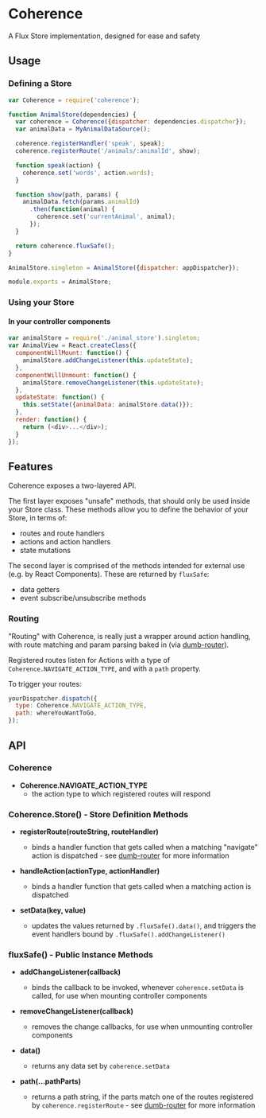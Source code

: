 # Coherence

A Flux Store implementation, designed for ease and safety

## Usage

### Defining a Store

```javascript
var Coherence = require('coherence');

function AnimalStore(dependencies) {
  var coherence = Coherence({dispatcher: dependencies.dispatcher});
  var animalData = MyAnimalDataSource();

  coherence.registerHandler('speak', speak);
  coherence.registerRoute('/animals/:animalId', show);

  function speak(action) {
    coherence.set('words', action.words);
  }

  function show(path, params) {
    animalData.fetch(params.animalId)
      .then(function(animal) {
        coherence.set('currentAnimal', animal);
      });
  }

  return coherence.fluxSafe();
}

AnimalStore.singleton = AnimalStore({dispatcher: appDispatcher});

module.exports = AnimalStore;
```

### Using your Store

#### In your controller components

```javascript
var animalStore = require('./animal_store').singleton;
var AnimalView = React.createClass({
  componentWillMount: function() {
    animalStore.addChangeListener(this.updateState);
  },
  componentWillUnmount: function() {
    animalStore.removeChangeListener(this.updateState);
  },
  updateState: function() {
    this.setState({animalData: animalStore.data()});
  },
  render: function() {
    return (<div>...</div>);
  }
});
```

## Features

Coherence exposes a two-layered API.

The first layer exposes "unsafe" methods, that should only be used inside your
Store class. These methods allow you to define the behavior of your Store, in terms of:

- routes and route handlers
- actions and action handlers
- state mutations

The second layer is comprised of the methods intended for external use (e.g. by
React Components). These are returned by `fluxSafe`:

- data getters
- event subscribe/unsubscribe methods

### Routing

"Routing" with Coherence, is really just a wrapper around action handling, with
route matching and param parsing baked in (via
[dumb-router](https://github.com/clalimarmo/dumb-router)).

Registered routes listen for Actions with a type of
`Coherence.NAVIGATE_ACTION_TYPE`, and with a `path` property.

To trigger your routes:

```javascript
yourDispatcher.dispatch({
  type: Coherence.NAVIGATE_ACTION_TYPE,
  path: whereYouWantToGo,
});
```

## API

### Coherence

- __Coherence.NAVIGATE_ACTION_TYPE__
  - the action type to which registered routes will respond

### Coherence.Store() - Store Definition Methods

- __registerRoute(routeString, routeHandler)__
  - binds a handler function that gets called when a matching "navigate" action
    is dispatched - see
    [dumb-router](https://github.com/clalimarmo/dumb-router#dumb-router) for more
    information

- __handleAction(actionType, actionHandler)__
  - binds a handler function that gets called when a matching action is dispatched

- __setData(key, value)__
  - updates the values returned by `.fluxSafe().data()`, and triggers the event
    handlers bound by `.fluxSafe().addChangeListener()`

### fluxSafe() - Public Instance Methods

- __addChangeListener(callback)__
  - binds the callback to be invoked, whenever `coherence.setData` is called,
    for use when mounting controller components

- __removeChangeListener(callback)__
  - removes the change callbacks, for use when unmounting controller components

- __data()__
  - returns any data set by `coherence.setData`

- __path(...pathParts)__
  - returns a path string, if the parts match one of the routes registered by
    `coherence.registerRoute` - see [dumb-router](https://github.com/clalimarmo/dumb-router#dumb-router)
    for more information

